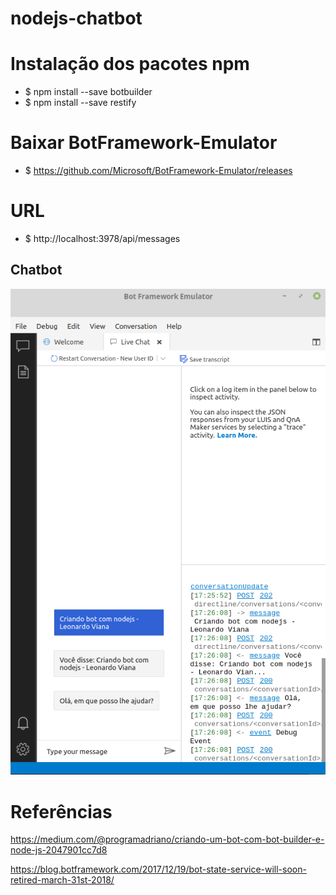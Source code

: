 # nodejs-chatbot

# Instalação dos pacotes npm

- $ npm install --save botbuilder
- $ npm install --save restify

# Baixar BotFramework-Emulator

- $ https://github.com/Microsoft/BotFramework-Emulator/releases

# URL

- $ http://localhost:3978/api/messages

## Chatbot

![](/imagens/chatbot.png)


# Referências

https://medium.com/@programadriano/criando-um-bot-com-bot-builder-e-node-js-2047901cc7d8

https://blog.botframework.com/2017/12/19/bot-state-service-will-soon-retired-march-31st-2018/